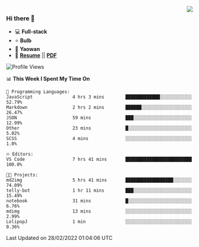<img align="right" src="https://github-readme-stats.vercel.app/api?username=LolipopJ&show_icons=true&count_private=true&hide_title=true&include_all_commits=true&theme=vue">

### Hi there 👋

- :computer: **Full-stack**
- :star: **Bulb**
- :pill: **Yaowan**
- :milky_way: [**Resume**](https://lolipopj.github.io/resume/) || [**PDF**](https://cdn.jsdelivr.net/gh/lolipopj/resume/export/resume-en.pdf)

<!--START_SECTION:waka-->
![Profile Views](http://img.shields.io/badge/Profile%20Views-32-blue)

📊 **This Week I Spent My Time On** 

```text
💬 Programming Languages: 
JavaScript               4 hrs 3 mins        █████████████░░░░░░░░░░░░   52.79% 
Markdown                 2 hrs 2 mins        ██████░░░░░░░░░░░░░░░░░░░   26.47% 
JSON                     59 mins             ███░░░░░░░░░░░░░░░░░░░░░░   12.99% 
Other                    23 mins             █░░░░░░░░░░░░░░░░░░░░░░░░   5.02% 
SCSS                     4 mins              ░░░░░░░░░░░░░░░░░░░░░░░░░   1.0%

🔥 Editors: 
VS Code                  7 hrs 41 mins       █████████████████████████   100.0%

🐱‍💻 Projects: 
md2img                   5 hrs 41 mins       ██████████████████░░░░░░░   74.09% 
telly-bot                1 hr 11 mins        ███░░░░░░░░░░░░░░░░░░░░░░   15.49% 
notebook                 31 mins             █░░░░░░░░░░░░░░░░░░░░░░░░   6.76% 
mdimg                    13 mins             ░░░░░░░░░░░░░░░░░░░░░░░░░   2.99% 
LolipopJ                 1 min               ░░░░░░░░░░░░░░░░░░░░░░░░░   0.36%

```


 Last Updated on 28/02/2022 01:04:06 UTC
<!--END_SECTION:waka-->
